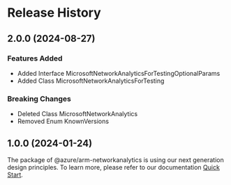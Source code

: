 # Release History
    
## 2.0.0 (2024-08-27)
    
### Features Added

  - Added Interface MicrosoftNetworkAnalyticsForTestingOptionalParams
  - Added Class MicrosoftNetworkAnalyticsForTesting

### Breaking Changes

  - Deleted Class MicrosoftNetworkAnalytics
  - Removed Enum KnownVersions
    
    
## 1.0.0 (2024-01-24)

The package of @azure/arm-networkanalytics is using our next generation design principles. To learn more, please refer to our documentation [Quick Start](https://aka.ms/azsdk/js/mgmt/quickstart).
